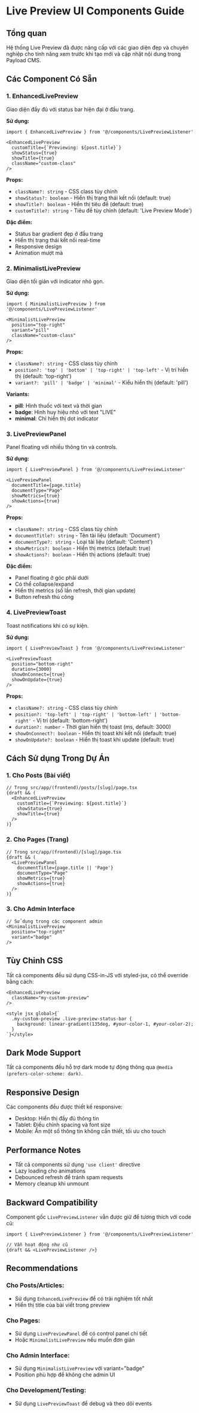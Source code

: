 # Live Preview UI Components Guide

## Tổng quan

Hệ thống Live Preview đã được nâng cấp với các giao diện đẹp và chuyên nghiệp cho tính năng xem trước khi tạo mới và cập nhật nội dung trong Payload CMS.

## Các Component Có Sẵn

### 1. EnhancedLivePreview
Giao diện đầy đủ với status bar hiện đại ở đầu trang.

**Sử dụng:**
```tsx
import { EnhancedLivePreview } from '@/components/LivePreviewListener'

<EnhancedLivePreview 
  customTitle={`Previewing: ${post.title}`}
  showStatus={true}
  showTitle={true}
  className="custom-class"
/>
```

**Props:**
- `className?: string` - CSS class tùy chỉnh
- `showStatus?: boolean` - Hiển thị trạng thái kết nối (default: true)
- `showTitle?: boolean` - Hiển thị tiêu đề (default: true)
- `customTitle?: string` - Tiêu đề tùy chỉnh (default: 'Live Preview Mode')

**Đặc điểm:**
- Status bar gradient đẹp ở đầu trang
- Hiển thị trạng thái kết nối real-time
- Responsive design
- Animation mượt mà

### 2. MinimalistLivePreview
Giao diện tối giản với indicator nhỏ gọn.

**Sử dụng:**
```tsx
import { MinimalistLivePreview } from '@/components/LivePreviewListener'

<MinimalistLivePreview 
  position="top-right" 
  variant="pill"
  className="custom-class"
/>
```

**Props:**
- `className?: string` - CSS class tùy chỉnh
- `position?: 'top' | 'bottom' | 'top-right' | 'top-left'` - Vị trí hiển thị (default: 'top-right')
- `variant?: 'pill' | 'badge' | 'minimal'` - Kiểu hiển thị (default: 'pill')

**Variants:**
- **pill**: Hình thuốc với text và thời gian
- **badge**: Hình huy hiệu nhỏ với text "LIVE"
- **minimal**: Chỉ hiển thị dot indicator

### 3. LivePreviewPanel
Panel floating với nhiều thông tin và controls.

**Sử dụng:**
```tsx
import { LivePreviewPanel } from '@/components/LivePreviewListener'

<LivePreviewPanel 
  documentTitle={page.title}
  documentType="Page"
  showMetrics={true}
  showActions={true}
/>
```

**Props:**
- `className?: string` - CSS class tùy chỉnh
- `documentTitle?: string` - Tên tài liệu (default: 'Document')
- `documentType?: string` - Loại tài liệu (default: 'Content')
- `showMetrics?: boolean` - Hiển thị metrics (default: true)
- `showActions?: boolean` - Hiển thị actions (default: true)

**Đặc điểm:**
- Panel floating ở góc phải dưới
- Có thể collapse/expand
- Hiển thị metrics (số lần refresh, thời gian update)
- Button refresh thủ công

### 4. LivePreviewToast
Toast notifications khi có sự kiện.

**Sử dụng:**
```tsx
import { LivePreviewToast } from '@/components/LivePreviewListener'

<LivePreviewToast 
  position="bottom-right"
  duration={3000}
  showOnConnect={true}
  showOnUpdate={true}
/>
```

**Props:**
- `className?: string` - CSS class tùy chỉnh
- `position?: 'top-left' | 'top-right' | 'bottom-left' | 'bottom-right'` - Vị trí (default: 'bottom-right')
- `duration?: number` - Thời gian hiển thị toast (ms, default: 3000)
- `showOnConnect?: boolean` - Hiển thị toast khi kết nối (default: true)
- `showOnUpdate?: boolean` - Hiển thị toast khi update (default: true)

## Cách Sử dụng Trong Dự Án

### 1. Cho Posts (Bài viết)
```tsx
// Trong src/app/(frontend)/posts/[slug]/page.tsx
{draft && (
  <EnhancedLivePreview 
    customTitle={`Previewing: ${post.title}`}
    showStatus={true}
    showTitle={true}
  />
)}
```

### 2. Cho Pages (Trang)
```tsx
// Trong src/app/(frontend)/[slug]/page.tsx
{draft && (
  <LivePreviewPanel 
    documentTitle={page.title || 'Page'}
    documentType="Page"
    showMetrics={true}
    showActions={true}
  />
)}
```

### 3. Cho Admin Interface
```tsx
// Sử dụng trong các component admin
<MinimalistLivePreview 
  position="top-right" 
  variant="badge"
/>
```

## Tùy Chỉnh CSS

Tất cả components đều sử dụng CSS-in-JS với styled-jsx, có thể override bằng cách:

```tsx
<EnhancedLivePreview 
  className="my-custom-preview"
/>

<style jsx global>{`
  .my-custom-preview .live-preview-status-bar {
    background: linear-gradient(135deg, #your-color-1, #your-color-2);
  }
`}</style>
```

## Dark Mode Support

Tất cả components đều hỗ trợ dark mode tự động thông qua `@media (prefers-color-scheme: dark)`.

## Responsive Design

Các components đều được thiết kế responsive:
- Desktop: Hiển thị đầy đủ thông tin
- Tablet: Điều chỉnh spacing và font size
- Mobile: Ẩn một số thông tin không cần thiết, tối ưu cho touch

## Performance Notes

- Tất cả components sử dụng `'use client'` directive
- Lazy loading cho animations
- Debounced refresh để tránh spam requests
- Memory cleanup khi unmount

## Backward Compatibility

Component gốc `LivePreviewListener` vẫn được giữ để tương thích với code cũ:

```tsx
import { LivePreviewListener } from '@/components/LivePreviewListener'

// Vẫn hoạt động như cũ
{draft && <LivePreviewListener />}
```

## Recommendations

### Cho Posts/Articles:
- Sử dụng `EnhancedLivePreview` để có trải nghiệm tốt nhất
- Hiển thị title của bài viết trong preview

### Cho Pages:
- Sử dụng `LivePreviewPanel` để có control panel chi tiết
- Hoặc `MinimalistLivePreview` nếu muốn đơn giản

### Cho Admin Interface:
- Sử dụng `MinimalistLivePreview` với variant="badge"
- Position phù hợp để không che admin UI

### Cho Development/Testing:
- Sử dụng `LivePreviewToast` để debug và theo dõi events
